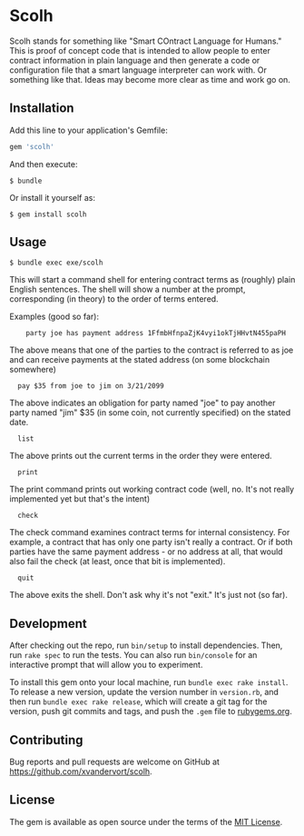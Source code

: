 # Scolh

Scolh stands for something like "Smart COntract Language for Humans." This is proof of concept code that is intended to allow people to enter contract information in plain language and then generate a code or configuration file that a smart language interpreter can work with. Or something like that. Ideas may become more clear as time and work go on.

## Installation

Add this line to your application's Gemfile:

```ruby
gem 'scolh'
```

And then execute:

    $ bundle

Or install it yourself as:

    $ gem install scolh

## Usage

    $ bundle exec exe/scolh

This will start a command shell for entering contract terms as (roughly) plain English sentences. The shell will show a number at the prompt, corresponding (in theory) to the order of terms entered.

Examples (good so far):

```
    party joe has payment address 1FfmbHfnpaZjK4vyi1okTjHHvtN455paPH
```
  
The above means that one of the parties to the contract is referred to as joe and can receive payments at the stated address (on some blockchain somewhere)

```
  pay $35 from joe to jim on 3/21/2099
```
  
The above indicates an obligation for party named "joe" to pay another party named "jim" $35 (in some coin, not currently specified) on the stated date.

```
  list
```
  
The above prints out the current terms in the order they were entered.

```
  print
```

The print command prints out working contract code (well, no. It's not really implemented yet but that's the intent)

```
  check
```

The check command examines contract terms for internal consistency. For example, a contract that has only one party isn't really a contract. Or if both parties have the same payment address - or no address at all, that would also fail the check (at least, once that bit is implemented).

```
  quit
```
  
The above exits the shell. Don't ask why it's not "exit." It's just not (so far).

## Development

After checking out the repo, run `bin/setup` to install dependencies. Then, run `rake spec` to run the tests. You can also run `bin/console` for an interactive prompt that will allow you to experiment.

To install this gem onto your local machine, run `bundle exec rake install`. To release a new version, update the version number in `version.rb`, and then run `bundle exec rake release`, which will create a git tag for the version, push git commits and tags, and push the `.gem` file to [rubygems.org](https://rubygems.org).

## Contributing

Bug reports and pull requests are welcome on GitHub at https://github.com/xvandervort/scolh.


## License

The gem is available as open source under the terms of the [MIT License](http://opensource.org/licenses/MIT).

